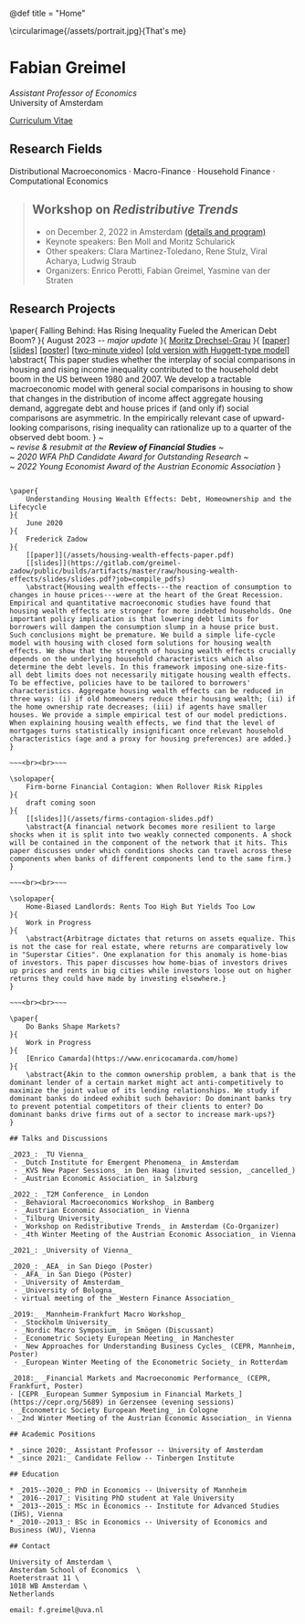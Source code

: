 @def title = "Home"

\circularimage{/assets/portrait.jpg}{That's me}

# Fabian Greimel

_Assistant Professor of Economics_ \
University of Amsterdam

[Curriculum Vitae](/assets/cv.pdf)

## Research Fields

Distributional Macroeconomics ·
Macro-Finance ·
Household Finance ·
Computational Economics

> ## Workshop on _Redistributive Trends_ 
>
> * on December 2, 2022 in Amsterdam [(details and program)](https://tinbergen.nl/event/2022/12/02/11899/workshop-on-redistributive-trends-macro-finance-and-central-banking)
> * Keynote speakers: Ben Moll and Moritz Schularick
> * Other speakers: Clara Martinez-Toledano, Rene Stulz, Viral Acharya, Ludwig Straub
> * Organizers: Enrico Perotti, Fabian Greimel, Yasmine van der Straten

## Research Projects

\paper{
    Falling Behind: Has Rising Inequality Fueled the American Debt Boom?
}{
    August 2023 -- _major update_
}{
    [Moritz Drechsel-Grau](https://www.moritzdrechselgrau.com)
}{
    [[paper]](/assets/falling-behind-paper.pdf)
    [[slides]](/assets/falling-behind-slides.pdf)
    [[poster]](/assets/poster.pdf)
    [[two-minute video]](https://www.aeaweb.org/conference/videos/2020/fabian-greimel)
    [[old version with Huggett-type model]](/assets/falling-behind-paper-old.pdf)
    \abstract{
        This paper studies whether the interplay of social comparisons in housing and rising income inequality contributed to the household debt boom in the US between 1980 and 2007. We develop a tractable macroeconomic model with general social comparisons in housing to show that changes in the distribution of income affect aggregate housing demand, aggregate debt and house prices if (and only if) social comparisons are asymmetric. In the empirically relevant case of upward-looking comparisons, rising inequality can rationalize up to a quarter of the observed debt boom.
    }
    ~~~<br>~~~
   _revise & resubmit at the **Review of Financial Studies**_
    ~~~<br>~~~
   *2020 WFA PhD Candidate Award for Outstanding Research*
    ~~~<br>~~~
   *2022 Young Economist Award of the Austrian Economic Association*
}

~~~<br><br>~~~

\paper{
    Understanding Housing Wealth Effects: Debt, Homeownership and the Lifecycle
}{
    June 2020
}{
    Frederick Zadow
}{
    [[paper]](/assets/housing-wealth-effects-paper.pdf)
    [[slides]](https://gitlab.com/greimel-zadow/public/builds/artifacts/master/raw/housing-wealth-effects/slides/slides.pdf?job=compile_pdfs)
    \abstract{Housing wealth effects---the reaction of consumption to changes in house prices---were at the heart of the Great Recession. Empirical and quantitative macroeconomic studies have found that housing wealth effects are stronger for more indebted households. One important policy implication is that lowering debt limits for borrowers will dampen the consumption slump in a house price bust. Such conclusions might be premature. We build a simple life-cycle model with housing with closed form solutions for housing wealth effects. We show that the strength of housing wealth effects crucially depends on the underlying household characteristics which also determine the debt levels. In this framework imposing one-size-fits-all debt limits does not necessarily mitigate housing wealth effects. To be effective, policies have to be tailored to borrowers' characteristics. Aggregate housing wealth effects can be reduced in three ways: (i) if old homeowners reduce their housing wealth; (ii) if the home ownership rate decreases; (iii) if agents have smaller houses. We provide a simple empirical test of our model predictions. When explaining housing wealth effects, we find that the level of mortgages turns statistically insignificant once relevant household characteristics (age and a proxy for housing preferences) are added.}
}

~~~<br><br>~~~

\solopaper{
    Firm-borne Financial Contagion: When Rollover Risk Ripples
}{
    draft coming soon
}{
    [[slides]](/assets/firms-contagion-slides.pdf)
    \abstract{A financial network becomes more resilient to large shocks when it is split into two weakly connected components. A shock will be contained in the component of the network that it hits. This paper discusses under which conditions shocks can travel across these components when banks of different components lend to the same firm.}
}

~~~<br><br>~~~

\solopaper{
    Home-Biased Landlords: Rents Too High But Yields Too Low
}{
    Work in Progress
}{
    \abstract{Arbitrage dictates that returns on assets equalize. This is not the case for real estate, where returns are comparatively low in "Superstar Cities". One explanation for this anomaly is home-bias of investors. This paper discusses how home-bias of investors drives up prices and rents in big cities while investors loose out on higher returns they could have made by investing elsewhere.}
}

~~~<br><br>~~~

\paper{
    Do Banks Shape Markets?
}{
    Work in Progress
}{
    [Enrico Camarda](https://www.enricocamarda.com/home)
}{
    \abstract{Akin to the common ownership problem, a bank that is the dominant lender of a certain market might act anti-competitively to maximize the joint value of its lending relationships. We study if dominant banks do indeed exhibit such behavior: Do dominant banks try to prevent potential competitors of their clients to enter? Do dominant banks drive firms out of a sector to increase mark-ups?}
}

## Talks and Discussions

_2023_: _TU Vienna_
 · _Dutch Institute for Emergent Phenomena_ in Amsterdam
 · _KVS New Paper Sessions_ in Den Haag (invited session, _cancelled_)
 · _Austrian Economic Association_ in Salzburg

_2022_: _T2M Conference_ in London
 · _Behavioral Macroeconomics Workshop_ in Bamberg
 · _Austrian Economic Association_ in Vienna
 · _Tilburg University_
 · _Workshop on Redistributive Trends_ in Amsterdam (Co-Organizer)
 · _4th Winter Meeting of the Austrian Economic Association_ in Vienna

_2021_: _University of Vienna_

_2020_: _AEA_ in San Diego (Poster)
 · _AFA_ in San Diego (Poster)
 · _University of Amsterdam_
 · _University of Bologna_
 · virtual meeting of the _Western Finance Association_

_2019:_ _Mannheim-Frankfurt Macro Workshop_
 · _Stockholm University_
 · _Nordic Macro Symposium_ in Smögen (Discussant)
 · _Econometric Society European Meeting_ in Manchester
 · _New Approaches for Understanding Business Cycles_ (CEPR, Mannheim, Poster)
 · _European Winter Meeting of the Econometric Society_ in Rotterdam

_2018:_ _Financial Markets and Macroeconomic Performance_ (CEPR, Frankfurt, Poster)
· [CEPR _European Summer Symposium in Financial Markets_](https://cepr.org/5689) in Gerzensee (evening sessions)
· _Econometric Society European Meeting_ in Cologne
· _2nd Winter Meeting of the Austrian Economic Association_ in Vienna

## Academic Positions

* _since 2020:_ Assistant Professor -- University of Amsterdam
* _since 2021:_ Candidate Fellow -- Tinbergen Institute

## Education

* _2015--2020_: PhD in Economics -- University of Mannheim
* _2016--2017_: Visiting PhD student at Yale University
* _2013--2015_: MSc in Economics -- Institute for Advanced Studies (IHS), Vienna
* _2010--2013_: BSc in Economics -- University of Economics and Business (WU), Vienna

## Contact

University of Amsterdam \
Amsterdam School of Economics  \
Roeterstraat 11 \
1018 WB Amsterdam \
Netherlands

email: f.greimel@uva.nl